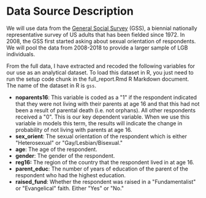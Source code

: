 # Data Source Description

We will use data from the [General Social Survey](https://gss.norc.org/) (GSS), a biennial nationally representative survey of US adults that has been fielded since 1972. In 2008, the GSS first started asking about sexual orientation of respondents. We will pool the data from 2008-2018 to provide a larger sample of LGB individuals.

From the full data, I have extracted and recoded the following variables for our use as an analytical dataset. To load this dataset in R, you just need to run the setup code chunk in the full_report.Rmd R Markdown document. The name of the dataset in R is `gss`.

-   **noparents16**: This variable is coded as a "1" if the respondent indicated that they were not living with their parents at age 16 and that this had not been a result of parental death (i.e. not orphans). All other respondents received a "0". This is our key dependent variable. When we use this variable in models this term, the results will indicate the change in probability of not living with parents at age 16.
-   **sex_orient**: The sexual orientation of the respondent which is either "Heterosexual" or "Gay/Lesbian/Bisexual."
-   **age**: The age of the respondent.
-   **gender**: The gender of the respondent.
-   **reg16:** The region of the country that the respondent lived in at age 16.
-   **parent_educ**: The number of years of education of the parent of the respondent who had the highest education.
-   **raised_fund**: Whether the respondent was raised in a "Fundamentalist" or "Evangelical" faith. Either "Yes" or "No."
